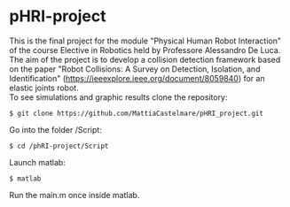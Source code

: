 # pHRI-project
This is the final project for the module "Physical Human Robot Interaction" of the course Elective in Robotics held by Professore Alessandro De Luca.
\
The aim of the project is to develop a collision detection framework based on the paper "Robot Collisions: A Survey on Detection, Isolation, and Identification" (https://ieeexplore.ieee.org/document/8059840) for an elastic joints robot.
\
To see simulations and graphic results clone the repository:

```
$ git clone https://github.com/MattiaCastelmare/pHRI_project.git

```
Go into the folder /Script:

```
$ cd /phRI-project/Script

```
Launch matlab:

```
$ matlab 

```
Run the main.m once inside matlab.

